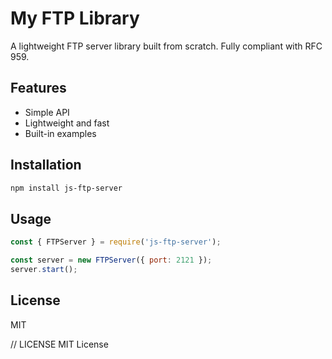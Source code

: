 # My FTP Library

A lightweight FTP server library built from scratch. Fully compliant with RFC 959.

## Features
- Simple API
- Lightweight and fast
- Built-in examples

## Installation
```bash
npm install js-ftp-server
```

## Usage
```js
const { FTPServer } = require('js-ftp-server');

const server = new FTPServer({ port: 2121 });
server.start();
```

## License
MIT

// LICENSE
MIT License